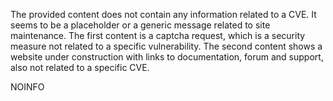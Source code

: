 The provided content does not contain any information related to a CVE. It seems to be a placeholder or a generic message related to site maintenance.
The first content is a captcha request, which is a security measure not related to a specific vulnerability. The second content shows a website under construction with links to documentation, forum and support, also not related to a specific CVE.

NOINFO